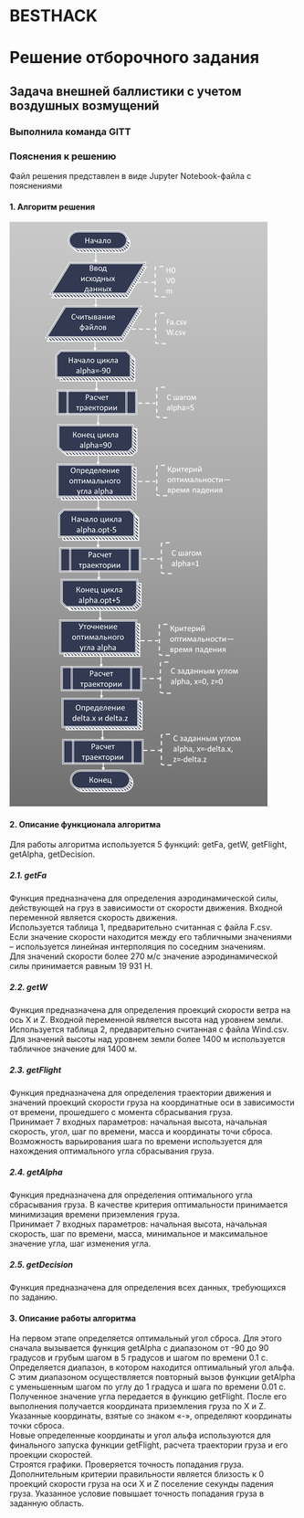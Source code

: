 # BESTHACK
# Решение отборочного задания
## Задача внешней баллистики с учетом воздушных возмущений
### Выполнила команда GITT

### Пояснения к решению
Файл решения представлен в виде Jupyter Notebook-файла с пояснениями
#### 1. Алгоритм решения
![alt text](https://github.com/GeorgBell/BESTHACK/blob/master/Программа/Pics/Algorithm.png)

#### 2. Описание функционала алгоритма
Для работы алгоритма используется 5 функций: getFa, getW, getFlight, getAlpha, getDecision.

##### 2.1. getFa
Функция предназначена для определения аэродинамической силы, действующей на груз в зависимости от скорости движения. Входной переменной является скорость движения.  
Используется таблица 1, предварительно считанная с файла F.csv.  
Если значение скорости находится между его табличными значениями – используется линейная интерполяция по соседним значениям.  
Для значений скорости более 270 м/с значение аэродинамической силы принимается равным 19 931 Н.  

##### 2.2. getW
Функция предназначена для определения проекций скорости ветра на ось X и Z. Входной переменной является высота над уровнем земли.  
Используется таблица 2, предварительно считанная с файла Wind.csv.  
Для значений высоты над уровнем земли более 1400 м используется табличное значение для 1400 м.  

##### 2.3. getFlight
Функция предназначена для определения траектории движения и значений проекций скорости груза на координатные оси в зависимости от времени, прошедшего с момента сбрасывания груза.  
Принимает 7 входных параметров: начальная высота, начальная скорость, угол, шаг по времени, масса и координаты точи сброса.  
Возможность варьирования шага по времени используется для нахождения оптимального угла сбрасывания груза.  

##### 2.4. getAlpha
Функция предназначена для определения оптимального угла сбрасывания груза. В качестве критерия оптимальности принимается минимизация времени приземления груза.  
Принимает 7 входных параметров: начальная высота, начальная скорость, шаг по времени, масса, минимальное и максимальное значение угла, шаг изменения угла.  

##### 2.5. getDecision
Функция предназначена для определения всех данных, требующихся по заданию.

#### 3. Описание работы алгоритма
На первом этапе определяется оптимальный угол сброса. Для этого сначала вызывается функция getAlpha с диапазоном от -90 до 90 градусов и грубым шагом в 5 градусов и шагом по времени 0.1 с. Определяется диапазон, в котором находится оптимальный угол альфа. С этим диапазоном осуществляется повторный вызов функции getAlpha с уменьшенным шагом по углу до 1 градуса и шага по времени 0.01 с.  
Полученное значение угла передается в функцию getFlight. После его выполнения получается координата приземления груза по X и Z. Указанные координаты, взятые со знаком «-», определяют координаты точки сброса.  
Новые определенные координаты и угол альфа используются для финального запуска функции getFlight, расчета траектории груза и его проекции скоростей.  
Строятся графики. Проверяется точность попадания груза.  
Дополнительным критерии правильности является близость к 0 проекций скорости груза на оси X и Z поселение секунды падения груза. Указанное условие повышает точность попадания груза в заданную область.  
